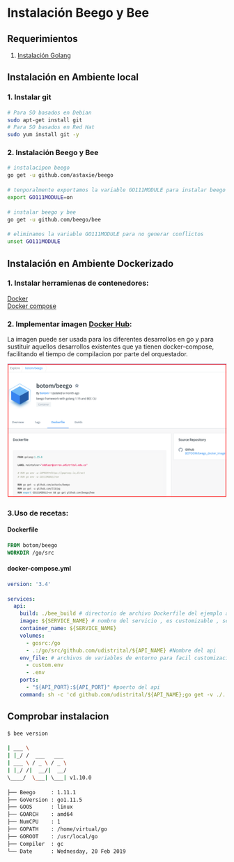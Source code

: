 # Instalación Beego y Bee

## Requerimientos
1. [Instalación Golang](golang.md)

## Instalación en Ambiente local

### 1. Instalar git
```bash
# Para SO basados en Debian
sudo apt-get install git
# Para SO basados en Red Hat
sudo yum install git -y
```

### 2. Instalación Beego y Bee
```bash
# instalacipon beego
go get -u github.com/astaxie/beego

# tenporalmente exportamos la variable GO111MODULE para instalar beego
export GO111MODULE=on

# instalar beego y bee
go get -u github.com/beego/bee

# eliminamos la variable GO111MODULE para no generar conflictos
unset GO111MODULE
```

## Instalación en Ambiente Dockerizado

### 1. Instalar herramienas de contenedores:   
[Docker](https://docs.docker.com/engine/install/ubuntu/)   
[Docker compose](https://docs.docker.com/compose/install/)

### 2. Implementar imagen [Docker Hub](https://hub.docker.com/r/botom/beego):   
La imagen puede ser usada para los diferentes desarrollos en go y para sustituir aquellos desarrollos existentes que ya tienen docker-compose, facilitando el tiempo de compilacion por parte del orquestador.

![botom/beego](img/docker_botom_beego.png)

### 3.Uso de recetas:   

#### Dockerfile
```Dockerfile
FROM botom/beego
WORKDIR /go/src
```

#### docker-compose.yml
```yml
version: '3.4'

services:
  api:
    build: ./bee_build # directorio de archivo Dockerfile del ejemplo anterior
    image: ${SERVICE_NAME} # nombre del servicio , es customizable , se recomienda el nombre del api
    container_name: ${SERVICE_NAME}
    volumes:
      - gosrc:/go
      - .:/go/src/github.com/udistrital/${API_NAME} #Nombre del api
    env_file: # archivos de variables de entorno para facil customizacion de las variables
      - custom.env
      - .env
    ports:
      - "${API_PORT}:${API_PORT}" #poerto del api
    command: sh -c 'cd github.com/udistrital/${API_NAME};go get -v ./...; bee migrate -driver=postgres -conn="postgres://${POSTGRES_USER}:${POSTGRES_PASSWORD}@${POSTGRES_HOST}/${POSTGRES_DB}?sslmode=disable&search_path=public" || true; bee run -downdoc=true -gendoc=true' #variables de coneccion a la base de datos
```

## Comprobar instalacion
```bash
$ bee version

| ___ \
| |_/ /  ___   ___
| ___ \ / _ \ / _ \
| |_/ /|  __/|  __/
\____/  \___| \___| v1.10.0

├── Beego     : 1.11.1
├── GoVersion : go1.11.5
├── GOOS      : linux
├── GOARCH    : amd64
├── NumCPU    : 1
├── GOPATH    : /home/virtual/go
├── GOROOT    : /usr/local/go
├── Compiler  : gc
└── Date      : Wednesday, 20 Feb 2019
```

